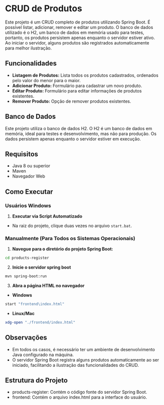 # CRUD de Produtos

Este projeto é um CRUD completo de produtos utilizando Spring Boot. É possível listar, adicionar, remover e editar um produto. O banco de dados utilizado é o H2, um banco de dados em memória usado para testes, portanto, os produtos persistem apenas enquanto o servidor estiver ativo. Ao iniciar o servidor, alguns produtos são registrados automaticamente para melhor ilustração.

## Funcionalidades

- **Listagem de Produtos:** Lista todos os produtos cadastrados, ordenados pelo valor do menor para o maior.
- **Adicionar Produto:** Formulário para cadastrar um novo produto.
- **Editar Produto:** Formulário para editar informações de produtos existentes.
- **Remover Produto:** Opção de remover produtos existentes.

## Banco de Dados

Este projeto utiliza o banco de dados H2. O H2 é um banco de dados em memória, ideal para testes e desenvolvimento, mas não para produção. Os dados persistem apenas enquanto o servidor estiver em execução.

## Requisitos

- Java 8 ou superior
- Maven
- Navegador Web

## Como Executar

### Usuários Windows

1. **Executar via Script Automatizado**
  - Na raiz do projeto, clique duas vezes no arquivo `start.bat`.

### Manualmente (Para Todos os Sistemas Operacionais)

1. **Navegue para o diretório do projeto Spring Boot:**
  ```bash
  cd products-register
  ```
2. **Inicie o servidor spring boot**
  ```bash
  mvn spring-boot:run
  ```
3. **Abra a página HTML no navegador**
  - **Windows**
  ```bash
  start "frontend\index.html"
  ```
  - **Linux/Mac**
  ```bash
  xdg-open "./frontend/index.html"
  ```

## Observações

- Em todos os casos, é necessário ter um ambiente de desenvolvimento Java configurado na máquina.
- O servidor Spring Boot registra alguns produtos automaticamente ao ser iniciado, facilitando a ilustração das funcionalidades do CRUD.

## Estrutura do Projeto

- products-register: Contém o código fonte do servidor Spring Boot.
- frontend: Contém o arquivo index.html para a interface do usuário.
